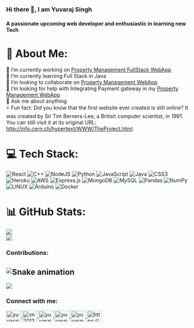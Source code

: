 <!--
**YuvarajSingh-0/yuvarajsingh-0** is a ✨ _special_ ✨ repository because its `README.md` (this file) appears on your GitHub profile.

Here are some ideas to get you started:

- 🔭 I’m currently working on ...
-  ...
- 👯 I’m looking to collaborate on ...
- 🤔 I’m looking for help with ...
- 💬 Ask me about ...
- 📫 How to reach me: ...
- 😄 Pronouns: ...
- ⚡ Fun fact: ...
-->


### Hi there 👋, I am Yuvaraj Singh
#### A passionate upcoming web developer and enthusiastic in learning new Tech


# 💫 About Me:
🔭 I’m currently working on [Property Management FullStack WebApp](https://github.com/YuvarajSingh-0/PropertyManagement)<br>🌱 I’m currently learning Full Stack in Java<br>👯 I’m looking to collaborate on [Property Management WebApp](https://github.com/YuvarajSingh-0/PropertyManagement)<br>🤝 I’m looking for help with Integrating Payment gateway in my [Property Management WebApp](https://github.com/YuvarajSingh-0/PropertyManagement)<br>💬 Ask me about anything<br>⚡ Fun fact: Did you know that the first website ever created is still online? It was created by Sir Tim Berners-Lee, a British computer scientist, in 1991. You can still visit it at its original URL: http://info.cern.ch/hypertext/WWW/TheProject.html.


# 💻 Tech Stack:
![React](https://img.shields.io/badge/react-%2320232a.svg?style=flat-square&logo=react&logoColor=%2361DAFB) ![C++](https://img.shields.io/badge/c++-%2300599C.svg?style=flat-square&logo=c%2B%2B&logoColor=white) ![NodeJS](https://img.shields.io/badge/node.js-6DA55F?style=flat-square&logo=node.js&logoColor=white) ![Python](https://img.shields.io/badge/python-3670A0?style=flat-square&logo=python&logoColor=ffdd54) ![JavaScript](https://img.shields.io/badge/javascript-%23323330.svg?style=flat-square&logo=javascript&logoColor=%23F7DF1E) ![Java](https://img.shields.io/badge/java-%23ED8B00.svg?style=flat-square&logo=java&logoColor=white) ![CSS3](https://img.shields.io/badge/css3-%231572B6.svg?style=flat-square&logo=css3&logoColor=white) ![Heroku](https://img.shields.io/badge/heroku-%23430098.svg?style=flat-square&logo=heroku&logoColor=white) ![AWS](https://img.shields.io/badge/AWS-%23FF9900.svg?style=flat-square&logo=amazon-aws&logoColor=white) ![Express.js](https://img.shields.io/badge/express.js-%23404d59.svg?style=flat-square&logo=express&logoColor=%2361DAFB) ![MongoDB](https://img.shields.io/badge/MongoDB-%234ea94b.svg?style=flat-square&logo=mongodb&logoColor=white) ![MySQL](https://img.shields.io/badge/mysql-%2300f.svg?style=flat-square&logo=mysql&logoColor=white) ![Pandas](https://img.shields.io/badge/pandas-%23150458.svg?style=flat-square&logo=pandas&logoColor=white) ![NumPy](https://img.shields.io/badge/numpy-%23013243.svg?style=flat-square&logo=numpy&logoColor=white) ![LINUX](https://img.shields.io/badge/Linux-FCC624?style=flat-square&logo=linux&logoColor=black) ![Arduino](https://img.shields.io/badge/-Arduino-00979D?style=flat-square&logo=Arduino&logoColor=white) ![Docker](https://img.shields.io/badge/docker-%230db7ed.svg?style=flat-square&logo=docker&logoColor=white)
# 📊 GitHub Stats:
![](https://github-readme-stats.vercel.app/api?username=yuvarajsingh-0&theme=dracula&hide_border=true&include_all_commits=true&count_private=false)<br/>
![](https://github-readme-streak-stats.herokuapp.com/?user=yuvarajsingh-0&theme=dracula&hide_border=true)<br/>



### Contributions:
 ![Snake animation](https://github.com/YuvarajSingh-0/yuvarajsingh-0/blob/output/github-contribution-grid-snake.svg)
---

[![](https://visitcount.itsvg.in/api?id=yuvarajsingh-0&label=Profile%20Views&icon=5&pretty=true)](https://visitcount.itsvg.in)

<h3 align="left">Connect with me:</h3>
<p align="left">
  <a href="https://linkedin.com/in/yuvarajsingh" target="blank">
    <img align="center" src="https://raw.githubusercontent.com/rahuldkjain/github-profile-readme-generator/master/src/images/icons/Social/linked-in-alt.svg" alt="yuvarajsingh" height="30" width="40" />
  </a>
  <a href="https://www.codechef.com/users/vn20121a05k1" target="blank">
    <img align="center" src="https://cdn.jsdelivr.net/npm/simple-icons@3.1.0/icons/codechef.svg" alt="vn20121a05k1" height="30" width="40" />
  </a>
  <a href="https://www.hackerrank.com/yuvarajsingh170" target="blank">
    <img align="center" src="https://raw.githubusercontent.com/rahuldkjain/github-profile-readme-generator/master/src/images/icons/Social/hackerrank.svg" alt="yuvarajsingh170" height="30" width="40" />
  </a>
  <a href="https://www.leetcode.com/yuvarajsingh170" target="blank">
    <img align="center" src="https://raw.githubusercontent.com/rahuldkjain/github-profile-readme-generator/master/src/images/icons/Social/leet-code.svg" alt="yuvarajsingh170" height="30" width="40" />
  </a>
  <a href="https://auth.geeksforgeeks.org/user/yuvarajsxhae/profile" target="blank">
    <img align="center" src="https://raw.githubusercontent.com/rahuldkjain/github-profile-readme-generator/master/src/images/icons/Social/geeks-for-geeks.svg" alt="yuvarajsxhae/profile" height="30" width="40" />
  </a>
  <a href="https://discord.gg/https://discord.gg/zQSrmqFaqg" target="blank">
    <img align="center" src="https://raw.githubusercontent.com/rahuldkjain/github-profile-readme-generator/master/src/images/icons/Social/discord.svg" alt="https://discord.gg/zQSrmqFaqg" height="30" width="40" />
  </a>
</p>
